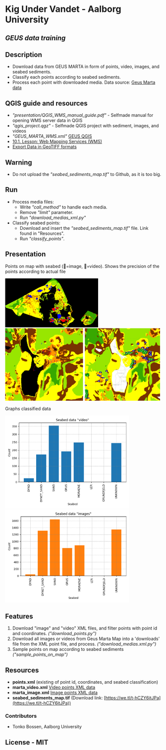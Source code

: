 
# Kig Under Vandet - Aalborg University
## _GEUS data training_

## Description
- Download data from GEUS MARTA in form of points, video, images, and seabed sediments. 
- Classify each points according to seabed sediments.
- Process each point with downloaded media.
Data source: [Geus Marta data](
https://data.geus.dk/geusmap/?mapname=marta#baslay=baseMapDa&optlay=&extent=19081.47838710714,5990066.985780745,1043081.4783871071,6481066.985780745)

## QGIS guide and resources
- _"presentation/QGIS_WMS_manual_guide.pdf"_ - Selfmade manual for opening WMS server data in QGIS
- _"qgis_project.qgz"_ - Selfmade QGIS project with sediment, images, and videos
- _"GEUS_MARTA_WMS.xml"_ [GEUS QGIS](https://data.geus.dk/geusmapmore/qgis/qgis_dk.html)
- [10.1. Lesson: Web Mapping Services (WMS)](https://docs.qgis.org/3.28/en/docs/training_manual/online_resources/wms.html)
- [Export Data in GeoTIFF formats](https://maps.cga.harvard.edu/qgis_2/wkshop/export_GeoTiff.php)

## Warning
- Do not upload the _"seabed_sediments_map.tif"_ to Github, as it is too big.
  
## Run
- Process media files:
  - Write _"call_method"_ to handle each media.
  - Remove _"limit"_ parameter.
  - Run _"download_medias_xml.py"_
- Classify seabed points:
  - Download and insert the _"seabed_sediments_map.tif"_ file. Link found in "Resources".
  - Run _"classify_points"_.

## Presentation
Points on map with seabed (🔴=image, 🔵=video). Shows the precision of the points according to actual file
<p float="left">
  <img src="presentation/seabed_map_with_plots.png" width="300" />
  <img src="presentation/precision.png" width="500" />
</p>

Graphs classified data
<p float="left">
  <img src="presentation/seabed_data_video.png" width="400" />
  <img src="presentation/seabed_data_images.png" width="400" /> 
</p>

## Features
1. Download "image" and "video" XML files, and filter points with point id and coordinates. _("download_points.py")_
2. Download all images or videos from Geus Marta Map into a 'downloads' file from the XML point file, and process. _("download_medias.xml.py")_
3. Sample points on map according to seabed sediments _("sample_points_on_map")_

## Resources
- __points.xml__ (existing of point id, coordinates, and seabed classification)
- __marta_video.xml__ [Video points XML data](data.geus.dk/geusmap/ows/25832.jsp?nocache=nocache&whoami=178.157.255.197&typename=marta_video&service=WFS&version=1.0.0&mapname=marta&maxfeatures=7000&outputformat=gml2&request=GetFeature)
- __marta_image.xml__ [Image points XML data](https://data.geus.dk/geusmap/ows/25832.jsp?nocache=nocache&whoami=178.157.255.197&typename=marta_images&service=WFS&version=1.0.0&mapname=marta&maxfeatures=7000&outputformat=gml2&request=GetFeature)
- __seabed_sediments_map.tif__ (Download link: [https://we.tl/t-hCZY6itJPa](https://we.tl/t-hCZY6itJPa))

### Contributors
- Tonko Bossen, Aalborg University

## License - MIT
